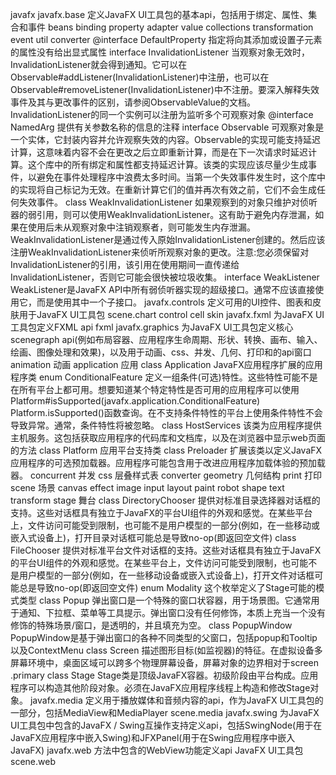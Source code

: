javafx
	javafx.base	定义JavaFX UI工具包的基本api，包括用于绑定、属性、集合和事件
		beans
			binding
			property
				adapter
			value
			collections
				transformation
			event
			util
				converter
			@interface	DefaultProperty 指定将向其添加或设置子元素的属性没有给出显式属性
			interface	InvalidationListener	当观察对象无效时，InvalidationListener就会得到通知。它可以在Observable#addListener(InvalidationListener)中注册，也可以在Observable#removeListener(InvalidationListener)中不注册。要深入解释失效事件及其与更改事件的区别，请参阅ObservableValue的文档。InvalidationListener的同一个实例可以注册为监听多个可观察对象
			@interface	NamedArg 提供有关参数名称的信息的注释
			interface Observable	可观察对象是一个实体，它封装内容并允许观察失效的内容。Observable的实现可能支持延迟计算，这意味着内容不会在更改之后立即重新计算，而是在下一次请求时延迟计算。这个库中的所有绑定和属性都支持延迟计算。该类的实现应该尽量少生成事件，以避免在事件处理程序中浪费太多时间。当第一个失效事件发生时，这个库中的实现将自己标记为无效。在重新计算它们的值并再次有效之前，它们不会生成任何失效事件。
			class WeakInvalidationListener	如果观察到的对象只维护对侦听器的弱引用，则可以使用WeakInvalidationListener。这有助于避免内存泄漏，如果在使用后未从观察对象中注销观察者，则可能发生内存泄漏。WeakInvalidationListener是通过传入原始InvalidationListener创建的。然后应该注册WeakInvalidationListener来侦听所观察对象的更改。注意:您必须保留对InvalidationListener的引用，该引用在使用期间一直传递给InvalidationListener，否则它可能会很快被垃圾收集。
			interface WeakListener	WeakListener是JavaFX API中所有弱侦听器实现的超级接口。通常不应该直接使用它，而是使用其中一个子接口。
	javafx.controls	定义可用的UI控件、图表和皮肤用于JavaFX UI工具包
		scene.chart
			control
			cell
			skin
	javafx.fxml	为JavaFX UI工具包定义FXML api
		fxml
	javafx.graphics	为JavaFX UI工具包定义核心scenegraph api(例如布局容器、应用程序生命周期、形状、转换、画布、输入、绘画、图像处理和效果)，以及用于动画、css、并发、几何、打印和的api窗口
		animation	动画
		application	应用
			class Application	JavaFX应用程序扩展的应用程序类
			enum ConditionalFeature	定义一组条件(可选)特性。这些特性可能不是在所有平台上都可用。想要知道某个特定特性是否可用的应用程序可以使用Platform#isSupported(javafx.application.ConditionalFeature) Platform.isSupported()函数查询。在不支持条件特性的平台上使用条件特性不会导致异常。通常，条件特性将被忽略。
			class HostServices	该类为应用程序提供主机服务。这包括获取应用程序的代码库和文档库，以及在浏览器中显示web页面的方法
			class Platform	应用平台支持类
			class Preloader	扩展该类以定义JavaFX应用程序的可选预加载器。应用程序可能包含用于改进应用程序加载体验的预加载器。
		concurrent	并发
		css	层叠样式表
			converter
		geometry	几何结构
		print	打印
		scene	场景
			canvas
			effect
			image
			input
			layout
			paint
			robot
			shape
			text
			transform
		stage	舞台
			class DirectoryChooser	提供对标准目录选择器对话框的支持。这些对话框具有独立于JavaFX的平台UI组件的外观和感觉。在某些平台上，文件访问可能受到限制，也可能不是用户模型的一部分(例如，在一些移动或嵌入式设备上)，打开目录对话框可能总是导致no-op(即返回空文件)
			class FileChooser	提供对标准平台文件对话框的支持。这些对话框具有独立于JavaFX的平台UI组件的外观和感觉。在某些平台上，文件访问可能受到限制，也可能不是用户模型的一部分(例如，在一些移动设备或嵌入式设备上)，打开文件对话框可能总是导致no-op(即返回空文件)
			enum Modality	这个枚举定义了Stage可能的模式类型
			class Popup	弹出窗口是一个特殊的窗口状容器，用于场景图。它通常用于通知、下拉框、菜单等工具提示。弹出窗口没有任何修饰，本质上充当一个没有修饰的特殊场景/窗口，是透明的，并且填充为空。
			class PopupWindow	PopupWindow是基于弹出窗口的各种不同类型的父窗口，包括popup和Tooltip以及ContextMenu
			class Screen	描述图形目标(如监视器)的特征。在虚拟设备多屏幕环境中，桌面区域可以跨多个物理屏幕设备，屏幕对象的边界相对于screen .primary
			class Stage	Stage类是顶级JavaFX容器。初级阶段由平台构成。应用程序可以构造其他阶段对象。必须在JavaFX应用程序线程上构造和修改Stage对象。
	javafx.media	定义用于播放媒体和音频内容的api，作为JavaFX UI工具包的一部分，包括MediaView和MediaPlayer
		scene.media
	javafx.swing	为JavaFX UI工具包中包含的JavaFX / Swing互操作支持定义api，包括SwingNode(用于在JavaFX应用程序中嵌入Swing)和JFXPanel(用于在Swing应用程序中嵌入JavaFX)
	javafx.web	方法中包含的WebView功能定义api JavaFX UI工具包
		scene.web